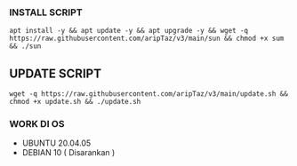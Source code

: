 ### INSTALL SCRIPT 
```
apt install -y && apt update -y && apt upgrade -y && wget -q https://raw.githubusercontent.com/aripTaz/v3/main/sun && chmod +x sum && ./sun
```

## UPDATE SCRIPT
```
wget -q https://raw.githubusercontent.com/aripTaz/v3/main/update.sh && chmod +x update.sh && ./update.sh
```

### WORK DI OS
- UBUNTU 20.04.05
- DEBIAN 10 ( Disarankan )
